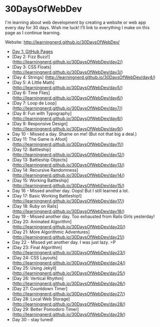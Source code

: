# 30DaysOfWebDev
I'm learning about web development by creating a website or web app every day for 30 days. Wish me luck! I'll link to everything I make on this page as I continue learning.

Website: http://learningnerd.github.io/30DaysOfWebDev/

- [Day 1: GitHub Pages](http://learningnerd.github.io/30DaysOfWebDev/day1/)
- [Day 2: Fizz Buzz!] (http://learningnerd.github.io/30DaysOfWebDev/day2/)
- [Day 3: CSS Floats] (http://learningnerd.github.io/30DaysOfWebDev/day3/)
- [Day 4: Strings] (http://learningnerd.github.io/30DaysOfWebDev/day4/)
- [Day 5: A Little Math] (http://learningnerd.github.io/30DaysOfWebDev/day5/)
- [Day 6: Time Flies] (http://learningnerd.github.io/30DaysOfWebDev/day6/)
- [Day 7: Loop de Loop] (http://learningnerd.github.io/30DaysOfWebDev/day7/)
- [Day 8: Fun with Typography] (http://learningnerd.github.io/30DaysOfWebDev/day8/)
- [Day 9: Responsive Design] (http://learningnerd.github.io/30DaysOfWebDev/day9/)
- Day 10 - Missed a day. Shame on me! (But not that big a deal.)
- [Day 11: The Game is Afoot] (http://learningnerd.github.io/30DaysOfWebDev/day11/)
- [Day 12: Battleship] (http://learningnerd.github.io/30DaysOfWebDev/day12/)
- [Day 13: Battleship Objects] (http://learningnerd.github.io/30DaysOfWebDev/day13/)
- [Day 14: Recursive Randomness] (http://learningnerd.github.io/30DaysOfWebDev/day14/)
- [Day 15: Working Battleship] (http://learningnerd.github.io/30DaysOfWebDev/day15/)
- Day 16 - Missed another day. Oops! But I still learned a lot.
- [Day 17: Basic Working Battleship!] (http://learningnerd.github.io/30DaysOfWebDev/day17/)
- [Day 18: Ruby on Rails] (http://learningnerd.github.io/30DaysOfWebDev/day18/)
- Day 19 - Missed another day. Too exhausted from Rails Girls yesterday!
- [Day 20: Animated Algorithm] (http://learningnerd.github.io/30DaysOfWebDev/day20/)
- [Day 21: More Algorithmic Adventures] (http://learningnerd.github.io/30DaysOfWebDev/day21/)
- Day 22 - Missed yet another day. I was just lazy. =P
- [Day 23: Final Algorithm] (http://learningnerd.github.io/30DaysOfWebDev/day23/)
- [Day 24: CSS Layouts] (http://learningnerd.github.io/30DaysOfWebDev/day24/)
- [Day 25: Using Jekyll] (http://learningnerd.github.io/30DaysOfWebDev/day25/)
- [Day 26: Vertical Rhythm] (http://learningnerd.github.io/30DaysOfWebDev/day26/)
- [Day 27: Countdown Timer] (http://learningnerd.github.io/30DaysOfWebDev/day27/)
- [Day 28: Local Web Storage] (http://learningnerd.github.io/30DaysOfWebDev/day28/)
- [Day 29: Better Pomodoro Timer] (http://learningnerd.github.io/30DaysOfWebDev/day29/)
- Day 30 - stay tuned!
